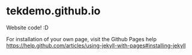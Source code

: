 tekdemo.github.io
=================

Website code! :D

For installation of your own page, visit the Github Pages help
https://help.github.com/articles/using-jekyll-with-pages#installing-jekyll

